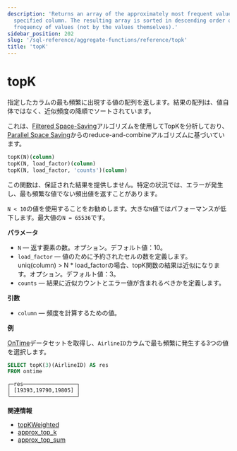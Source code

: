 ```yaml
---
description: 'Returns an array of the approximately most frequent values in the
  specified column. The resulting array is sorted in descending order of approximate
  frequency of values (not by the values themselves).'
sidebar_position: 202
slug: '/sql-reference/aggregate-functions/reference/topk'
title: 'topK'
---
```





# topK

指定したカラムの最も頻繁に出現する値の配列を返します。結果の配列は、値自体ではなく、近似頻度の降順でソートされています。

これは、[Filtered Space-Saving](https://doi.org/10.1016/j.ins.2010.08.024)アルゴリズムを使用してTopKを分析しており、[Parallel Space Saving](https://doi.org/10.1016/j.ins.2015.09.003)からのreduce-and-combineアルゴリズムに基づいています。

```sql
topK(N)(column)
topK(N, load_factor)(column)
topK(N, load_factor, 'counts')(column)
```

この関数は、保証された結果を提供しません。特定の状況では、エラーが発生し、最も頻繁な値でない頻出値を返すことがあります。

`N < 10`の値を使用することをお勧めします。大きな`N`値ではパフォーマンスが低下します。最大値の`N = 65536`です。

**パラメータ**

- `N` — 返す要素の数。オプション。デフォルト値：10。
- `load_factor` — 値のために予約されたセルの数を定義します。uniq(column) > N * load_factorの場合、topK関数の結果は近似になります。オプション。デフォルト値：3。
- `counts` — 結果に近似カウントとエラー値が含まれるべきかを定義します。

**引数**

- `column` — 頻度を計算するための値。

**例**

[OnTime](../../../getting-started/example-datasets/ontime.md)データセットを取得し、`AirlineID`カラムで最も頻繁に発生する3つの値を選択します。

```sql
SELECT topK(3)(AirlineID) AS res
FROM ontime
```

```text
┌─res─────────────────┐
│ [19393,19790,19805] │
└─────────────────────┘
```

**関連情報**

- [topKWeighted](../../../sql-reference/aggregate-functions/reference/topkweighted.md)
- [approx_top_k](../../../sql-reference/aggregate-functions/reference/approxtopk.md)
- [approx_top_sum](../../../sql-reference/aggregate-functions/reference/approxtopsum.md)
